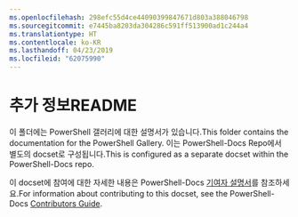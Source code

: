 ```yaml
---
ms.openlocfilehash: 298efc55d4ce44090399847671d803a388046798
ms.sourcegitcommit: e7445ba8203da304286c591ff513900ad1c244a4
ms.translationtype: HT
ms.contentlocale: ko-KR
ms.lasthandoff: 04/23/2019
ms.locfileid: "62075990"
---
```

# <a name="readme"></a><span data-ttu-id="9ddc9-101">추가 정보</span><span class="sxs-lookup"><span data-stu-id="9ddc9-101">README</span></span>

<span data-ttu-id="9ddc9-102">이 폴더에는 PowerShell 갤러리에 대한 설명서가 있습니다.</span><span class="sxs-lookup"><span data-stu-id="9ddc9-102">This folder contains the documentation for the PowerShell Gallery.</span></span>
<span data-ttu-id="9ddc9-103">이는 PowerShell-Docs Repo에서 별도의 docset로 구성됩니다.</span><span class="sxs-lookup"><span data-stu-id="9ddc9-103">This is configured as a separate docset within the PowerShell-Docs repo.</span></span>

<span data-ttu-id="9ddc9-104">이 docset에 참여에 대한 자세한 내용은 PowerShell-Docs [기여자 설명서](https://github.com/PowerShell/PowerShell-Docs/blob/staging/CONTRIBUTING.md)를 참조하세요.</span><span class="sxs-lookup"><span data-stu-id="9ddc9-104">For information about contributing to this docset, see the PowerShell-Docs [Contributors Guide](https://github.com/PowerShell/PowerShell-Docs/blob/staging/CONTRIBUTING.md).</span></span>
